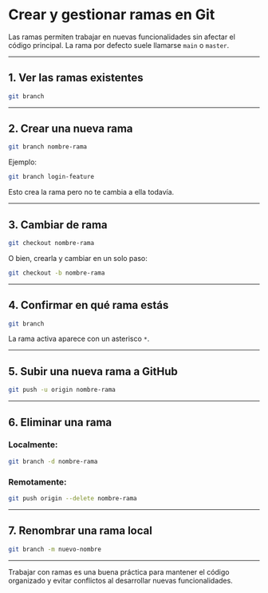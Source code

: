 # Crear y gestionar ramas en Git

Las ramas permiten trabajar en nuevas funcionalidades sin afectar el código principal. La rama por defecto suele llamarse `main` o `master`.

---

## 1. Ver las ramas existentes
```bash
git branch
```

---

## 2. Crear una nueva rama
```bash
git branch nombre-rama
```

Ejemplo:
```bash
git branch login-feature
```

Esto crea la rama pero no te cambia a ella todavía.

---

## 3. Cambiar de rama
```bash
git checkout nombre-rama
```

O bien, crearla y cambiar en un solo paso:
```bash
git checkout -b nombre-rama
```

---

## 4. Confirmar en qué rama estás
```bash
git branch
```

La rama activa aparece con un asterisco `*`.

---

## 5. Subir una nueva rama a GitHub
```bash
git push -u origin nombre-rama
```

---

## 6. Eliminar una rama

### Localmente:
```bash
git branch -d nombre-rama
```

### Remotamente:
```bash
git push origin --delete nombre-rama
```

---

## 7. Renombrar una rama local
```bash
git branch -m nuevo-nombre
```

---

Trabajar con ramas es una buena práctica para mantener el código organizado y evitar conflictos al desarrollar nuevas funcionalidades.


